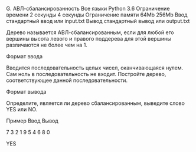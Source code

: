 
G. АВЛ-сбалансированность
	Все языки 	Python 3.6
Ограничение времени 	2 секунды 	4 секунды
Ограничение памяти 	64Mb 	256Mb
Ввод 	стандартный ввод или input.txt
Вывод 	стандартный вывод или output.txt

Дерево называется АВЛ-сбалансированным, если для любой его вершины высота левого и правого поддерева для этой вершины различаются не более чем на 1.

Формат ввода

Вводится последовательность целых чисел, оканчивающаяся нулем. Сам ноль в последовательность не входит. Постройте дерево, соответствующее данной последовательности.

Формат вывода

Определите, является ли дерево сбалансированным, выведите слово YES или NO.

Пример
Ввод
Вывод

7 3 2 1 9 5 4 6 8 0

	

YES
